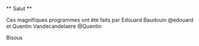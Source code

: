 ** Salut **

Ces magnifiques programmes ont été faits par Edouard Baudouin @edouard et Quentin Vandecandelaere @Quentin


Bisous 
